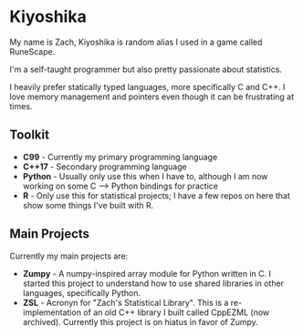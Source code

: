 # Kiyoshika
My name is Zach, Kiyoshika is random alias I used in a game called RuneScape.

I'm a self-taught programmer but also pretty passionate about statistics.

I heavily prefer statically typed languages, more specifically C and C++. I love memory management and pointers even though it can be frustrating at times.

## Toolkit
* **C99** - Currently my primary programming language
* **C++17** - Secondary programming language
* **Python** - Usually only use this when I have to, although I am now working on some C --> Python bindings for practice
* **R** - Only use this for statistical projects; I have a few repos on here that show some things I've built with R.

## Main Projects
Currently my main projects are:
* **Zumpy** - A numpy-inspired array module for Python written in C. I started this project to understand how to use shared libraries in other languages, specifically Python.
* **ZSL** - Acronyn for "Zach's Statistical Library". This is a re-implementation of an old C++ library I built called CppEZML (now archived). Currently this project is on hiatus in favor of Zumpy.
